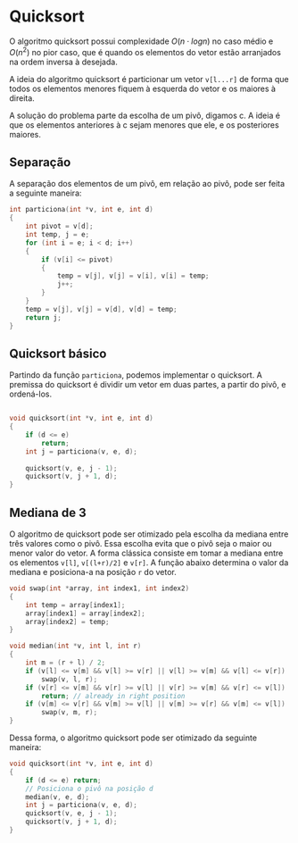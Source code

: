 # Quicksort

O algoritmo quicksort possui complexidade $O(n\cdot log n)$ no caso médio e $O(n^2)$ no pior caso, que é quando os elementos do vetor estão arranjados na ordem inversa à desejada.

A ideia do algoritmo quicksort é particionar um vetor `v[l...r]` de forma que todos os elementos menores fiquem à esquerda do vetor e os maiores à direita.

A solução do problema parte da escolha de um pivô, digamos c. A ideia é que os elementos anteriores à c sejam menores que ele, e os posteriores maiores.

## Separação

A separação dos elementos de um pivô, em relação ao pivô, pode ser feita a seguinte maneira:

```c
int particiona(int *v, int e, int d)
{
    int pivot = v[d];
    int temp, j = e;
    for (int i = e; i < d; i++)
    {
        if (v[i] <= pivot)
        {
            temp = v[j], v[j] = v[i], v[i] = temp;
            j++;
        }
    }
    temp = v[j], v[j] = v[d], v[d] = temp;
    return j;
}
```

## Quicksort básico

Partindo da função `particiona`, podemos implementar o quicksort. A premissa do quicksort é dividir um vetor em duas partes, a partir do pivô, e ordená-los.

```c

void quicksort(int *v, int e, int d)
{
    if (d <= e)
        return;
    int j = particiona(v, e, d); 
    
    quicksort(v, e, j - 1);
    quicksort(v, j + 1, d);
}
```

## Mediana de 3

O algoritmo de quicksort pode ser otimizado pela escolha da mediana entre três valores como o pivô. Essa escolha evita que o pivô seja o maior ou menor valor do vetor. A forma clássica consiste em tomar a mediana entre os elementos `v[l]`, `v[(l+r)/2]` e `v[r]`. A função abaixo determina o valor da mediana e posiciona-a na posição `r` do vetor.

```c
void swap(int *array, int index1, int index2)
{
    int temp = array[index1];
    array[index1] = array[index2];
    array[index2] = temp;
}

void median(int *v, int l, int r)
{
    int m = (r + l) / 2;
    if (v[l] <= v[m] && v[l] >= v[r] || v[l] >= v[m] && v[l] <= v[r])
        swap(v, l, r);
    if (v[r] <= v[m] && v[r] >= v[l] || v[r] >= v[m] && v[r] <= v[l])
        return; // already in right position
    if (v[m] <= v[r] && v[m] >= v[l] || v[m] >= v[r] && v[m] <= v[l])
        swap(v, m, r);
}
```

Dessa forma, o algoritmo quicksort pode ser otimizado da seguinte maneira:

```c
void quicksort(int *v, int e, int d)
{
    if (d <= e) return;
    // Posiciona o pivô na posição d
    median(v, e, d); 
    int j = particiona(v, e, d); 
    quicksort(v, e, j - 1);
    quicksort(v, j + 1, d);
}
```
